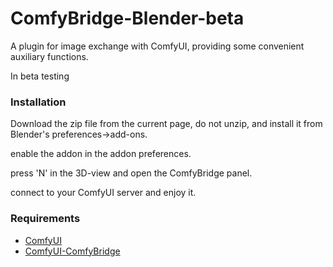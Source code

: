 # ComfyBridge-Blender-beta
A plugin for image exchange with ComfyUI, providing some convenient auxiliary functions.

In beta testing

### Installation
Download the zip file from the current page, do not unzip, and install it from Blender's preferences->add-ons.

enable the addon in the addon preferences.

press 'N' in the 3D-view and open the ComfyBridge panel.

connect to your ComfyUI server and enjoy it.

### Requirements
- [ComfyUI](https://github.com/comfyanonymous/ComfyUI)
- [ComfyUI-ComfyBridge](https://github.com/robtl2/ComfyUI-ComfyBridge)





